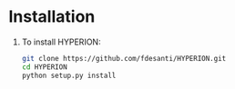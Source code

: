 
# Installation


1. To install HYPERION:

   ```bash
   git clone https://github.com/fdesanti/HYPERION.git
   cd HYPERION
   python setup.py install
   ```
